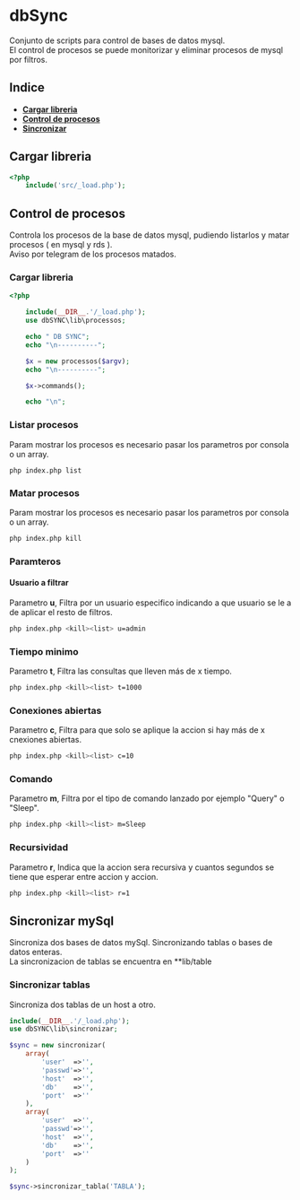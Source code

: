 # dbSync
Conjunto de scripts para control de bases de datos mysql.
<br>
El control de procesos se puede monitorizar y eliminar procesos de mysql por filtros.

## Indice
- [**Cargar libreria**](#item0)
- [**Control de procesos**](#item1)
- [**Sincronizar**](#item2)

<a name="item0"></a>
## Cargar libreria
```php
<?php
    include('src/_load.php');
```

<a name="item1"></a>
## Control de procesos
Controla los procesos de la base de datos mysql, pudiendo listarlos y matar procesos ( en mysql y rds ).
<br>
Aviso por telegram de los procesos matados.

### Cargar libreria

```php
<?php

    include(__DIR__.'/_load.php');
    use dbSYNC\lib\processos;

    echo " DB SYNC";
    echo "\n----------";

    $x = new processos($argv);
    echo "\n----------";

    $x->commands();

    echo "\n";
```
### Listar procesos
Param mostrar los procesos es necesario pasar los parametros por consola o un array.
```
php index.php list
```
### Matar procesos
Param mostrar los procesos es necesario pasar los parametros por consola o un array.
```bash
php index.php kill
```
### Paramteros
#### Usuario a filtrar
Parametro **u**, Filtra por un usuario especifico indicando a que usuario se le a de aplicar el resto de filtros.
```bash
php index.php <kill><list> u=admin
```
### Tiempo minimo
Parametro **t**, Filtra las consultas que lleven más de x tiempo. 
```bash
php index.php <kill><list> t=1000
```
### Conexiones abiertas
Parametro **c**, Filtra para que solo se aplique la accion si hay más de x cnexiones abiertas.
```bash
php index.php <kill><list> c=10
```
### Comando
Parametro **m**, Filtra por el tipo de comando lanzado por ejemplo "Query" o "Sleep".
```bash
php index.php <kill><list> m=Sleep
```

### Recursividad
Parametro **r**, Indica que la accion sera recursiva y cuantos segundos se tiene que esperar entre accion y accion.
```bash
php index.php <kill><list> r=1
```


<a name="item2"></a>
## Sincronizar mySql
Sincroniza dos bases de datos mySql. Sincronizando tablas o bases de datos enteras.
<br>
La sincronizacion de tablas se encuentra en **lib/table

### Sincronizar tablas
Sincroniza dos tablas de un host a otro.
```php
include(__DIR__.'/_load.php');
use dbSYNC\lib\sincronizar;

$sync = new sincronizar(
    array(
        'user'  =>'',
        'passwd'=>'',
        'host'  =>'',
        'db'    =>'',
        'port'  =>''
    ),
    array(
        'user'  =>'',
        'passwd'=>'',
        'host'  =>'',
        'db'    =>'',
        'port'  =>''
    )
);

$sync->sincronizar_tabla('TABLA');


```